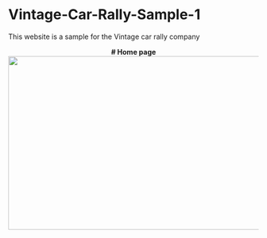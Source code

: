 # Vintage-Car-Rally-Sample-1
This website is a sample for the Vintage car rally company

<p align= "center">
  <b># Home page</b>
  <br>
  <img src="https://user-images.githubusercontent.com/117646017/201625627-20963ca9-043b-4efc-9c41-4155d4400e38.png" width="800" height="350"/>
</p>

